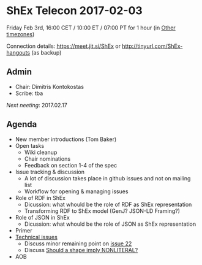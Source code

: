 # ShEx Telecon 2017-02-03

Friday Feb 3rd, 16:00 CET / 10:00 ET / 07:00 PT for 1 hour
(in [Other timezones](https://www.timeanddate.com/worldclock/fixedtime.html?msg=ShEx+CG+meeting&amp;iso=20170203T16&amp;p1=37&amp;ah=1))

Connection details: https://meet.jit.si/ShEx or http://tinyurl.com/ShEx-hangouts (as backup)


## Admin

 * Chair: Dimitris Kontokostas
 * Scribe: tba

*Next neeting*: 2017.02.17

## Agenda 

 * New member introductions (Tom Baker)
 * Open tasks
   * Wiki cleanup
   * Chair nominations
   * Feedback on section 1-4 of the spec
 * Issue tracking & discussion
   * A lot of discussion takes place in github issues and not on mailing list
   * Workflow for opening & managing issues
 * Role of RDF in ShEx
   * Dicussion: what whould be the role of RDF as ShEx representation
   * Transforming RDF to ShEx model (GenJ? JSON-LD Framing?)
 * Role of JSON in ShEx
   * Dicussion: what whould be the role of JSON as ShEx representation
 * Primer 
 * [Technical issues](https://github.com/shexSpec/shex/issues?q=is%3Aopen+is%3Aissue+milestone%3A2.0)
   * Discuss minor remaining point on [issue 22](https://github.com/shexSpec/shex/issues/22#issuecomment-276995266)
   * Discuss [Should a shape imply NONLITERAL?](https://github.com/shexSpec/shex/issues/13)
 * AOB 
